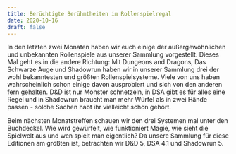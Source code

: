 ```yaml
---
title: Berüchtigte Berühmtheiten im Rollenspielregal
date: 2020-10-16
draft: false
---
```

In den letzten zwei Monaten haben wir euch einige der außergewöhnlichen und unbekannten Rollenspiele aus unserer 
Sammlung vorgestellt. Dieses Mal geht es in die andere Richtung: Mit Dungeons and Dragons, Das Schwarze Auge und 
Shadowrun haben wir in unserer Sammlung drei der wohl bekanntesten und größten Rollenspielsysteme. Viele von uns haben 
wahrscheinlich schon einige davon ausprobiert und sich von den anderen fern gehalten. D&D ist nur Monster schnetzeln, 
in DSA gibt es für alles eine Regel und in Shadowrun braucht man mehr Würfel als in zwei Hände passen - solche Sachen 
habt ihr vielleicht schon gehört.

Beim nächsten Monatstreffen schauen wir den drei Systemen mal unter den Buchdeckel. Wie wird gewürfelt, wie 
funktioniert Magie, wie sieht die Spielwelt aus und wen spielt man eigentlich? Da unsere Sammlung für diese Editionen 
am größten ist, betrachten wir D&D 5, DSA 4.1 und Shadowrun 5.

